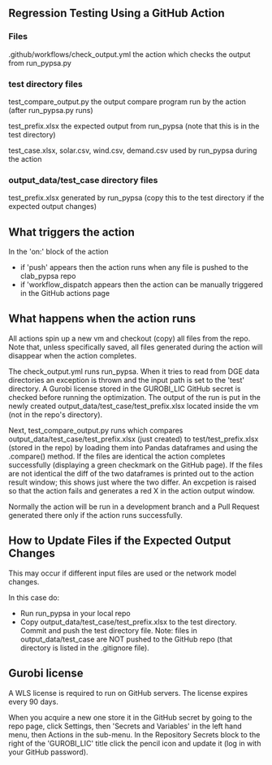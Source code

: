 ## Regression Testing Using a GitHub Action
### Files
.github/workflows/check_output.yml     the action which checks the output from run_pypsa.py

### test directory files
test_compare_output.py    the output compare program run by the action (after run_pypsa.py runs)

test_prefix.xlsx  the expected output from run_pypsa (note that this is in the test directory)

test_case.xlsx, solar.csv, wind.csv, demand.csv  used by run_pypsa during the action

### output_data/test_case directory files
test_prefix.xlsx generated by run_pypsa  (copy this to the test directory if the expected output changes)

## What triggers the action
In the 'on:' block of the action
- if 'push' appears then the action runs when any file is pushed to the clab_pypsa repo
- if 'workflow_dispatch appears then the action can be manually triggered in the GitHub actions page

## What happens when the action runs
All actions spin up a new vm and checkout (copy) all files from the repo. Note that, unless specifically saved, all files generated during the action will disappear when the action completes. 

The check_output.yml runs run_pypsa. When it tries to read from DGE data directories an exception is thrown and the input path is set to the 'test' directory. A Gurobi license stored in the GUROBI_LIC GitHub secret is checked before running the optimization. The output of the run is put in the newly created output_data/test_case/test_prefix.xlsx located inside the vm (not in the repo's directory).

Next, test_compare_output.py runs which compares output_data/test_case/test_prefix.xlsx (just created) to test/test_prefix.xlsx (stored in the repo) by loading them into Pandas dataframes and using the .compare() method. If the files are identical the action completes successfully (displaying a green checkmark on the GitHub page). If the files are not identical the diff of the two dataframes is printed out to the action result window; this shows just where the two differ. An excpetion is raised so that the action fails and generates a red X in the action output window.

Normally the action will be run in a development branch and a Pull Request generated there only if the action runs successfully. 

## How to Update Files if the Expected Output Changes
This may occur if different input files are used or the network model changes.

In this case do:
- Run run_pypsa in your local repo
- Copy output_data/test_case/test_prefix.xlsx to the test directory.  Commit and push the test directory file. Note: files in output_data/test_case are NOT pushed to the GitHub repo (that directory is listed in the .gitignore file).

## Gurobi license
A WLS license is required to run on GitHub servers. The license expires every 90 days.

When you acquire a new one store it in the GitHub secret by going to the repo page, click Settings, then 'Secrets and Variables' in the left hand menu, then Actions in the sub-menu. In the Repository Secrets block to the right of the 'GUROBI_LIC' title click the pencil icon and update it (log in with your GitHub password).
